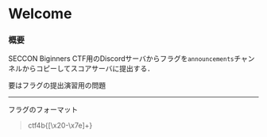 # Welcome

### 概要
SECCON Biginners CTF用のDiscordサーバからフラグを`announcements`チャンネルからコピーしてスコアサーバに提出する．

要はフラグの提出演習用の問題

---
フラグのフォーマット
> ctf4b{[\x20-\x7e]+}

